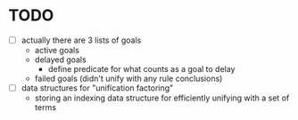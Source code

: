 # TODO

- [ ] actually there are 3 lists of goals
  - active goals
  - delayed goals
    - define predicate for what counts as a goal to delay
  - failed goals (didn't unify with any rule conclusions)
- [ ] data structures for "unification factoring"
  - storing an indexing data structure for efficiently unifying with a set of terms
